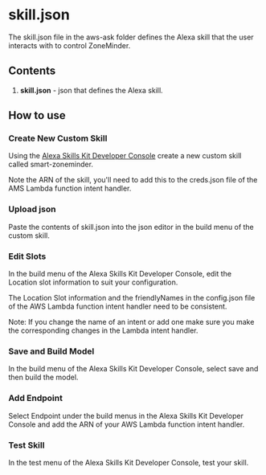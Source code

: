 # skill.json

The skill.json file in the aws-ask folder defines the Alexa skill that the user interacts with to control ZoneMinder.

## Contents

1. **skill.json** - json that defines the Alexa skill.

## How to use

### Create New Custom Skill

Using the [Alexa Skills Kit Developer Console](https://developer.amazon.com/alexa/console/ask?) create a new custom skill called smart-zoneminder.

Note the ARN of the skill, you'll need to add this to the creds.json file of the AMS Lambda function intent handler. 

### Upload json

Paste the contents of skill.json into the json editor in the build menu of the custom skill.

### Edit Slots

In the build menu of the Alexa Skills Kit Developer Console, edit the Location slot information to suit your configuration.

The Location Slot information and the friendlyNames in the config.json file of the AWS Lambda function intent handler need to be consistent. 

Note: If you change the name of an intent or add one make sure you make the corresponding changes in the Lambda intent handler. 

### Save and Build Model

In the build menu of the Alexa Skills Kit Developer Console, select save and then build the model.

### Add Endpoint

Select Endpoint under the build menus in the Alexa Skills Kit Developer Console and add the ARN of your AWS Lambda function intent handler.

### Test Skill

In the test menu of the Alexa Skills Kit Developer Console, test your skill. 